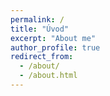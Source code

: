 ```yaml
---
permalink: /
title: "Úvod"
excerpt: "About me"
author_profile: true
redirect_from: 
  - /about/
  - /about.html
---
```


